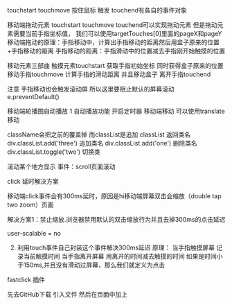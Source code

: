 touchstart
touchmove   按住鼠标 触发
touchend有各自的事件对象



移动端拖动元素
touchstart touchmove touchend可以实现拖动元素
但是拖动元素需要当前手指坐标值， 我们可以使用targetTouches[0]里面的pageX和pageY
移动端拖动的原理：手指移动中，计算出手指移动的距离然后用盒子原来的位置+手指移动的距离
手指移动的距离：手指滑动中的位置减去手指刚开始触摸的位置

移动元素三部曲
触摸元素touchstart 获取手指初始坐标 同时获得盒子原来的位置
移动手指touchmove 计算手指的滑动距离 并且移动盒子
离开手指touchend

注意 手指移动也会触发滚动屏 所以这里要阻止默认的屏幕滚动 e.preventDefault()




移动端轮播图自动播放
1 自动播放功能
开启定时器
移动端移动 可以使用translate移动




className会把之前的覆盖掉 而classList是追加
classList 返回类名  
div.classList.add('three')  追加类名
div.classList.add('one') 删除类名
div.classList.toggle('two') 切换类


<!-- 手指滑动轮播图 -->
<!-- 本质就是ul跟随手指移动 简单说就是移动端拖动元素 -->

滚动某个地方显示
事件：scroll页面滚动



click 延时解决方案

移动端click事件会有300ms延时，原因是hi移动端屏幕双击会缩放（double tap two zoom）页面

解决方案1：禁止缩放.浏览器禁用默认的双击缩放行为并且去掉300ms的点击延迟

user-scalable = no

2. 利用touch事件自己封装这个事件解决300ms延迟
原理：
当手指触摸屏幕 记录当前触摸时间
当手指离开屏幕 用离开的时间减去触摸的时间
如果是时间小于150ms,并且没有滑动过屏幕，那么我们就定义为点击


fastclick 插件

先去GitHub下载
引入文件
然后在页面中加上
<script>
    if('addEventListner' in document){
        document.addEventListener('DOMContentLoaded', function(){
            FastClick.attach(document.body);
        }, false);
    }

Swiper7  轮播图
www.swiper.com.cn 